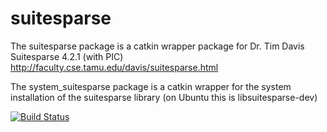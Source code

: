 suitesparse
===========

The suitesparse package is a catkin wrapper package for Dr. Tim Davis Suitesparse 4.2.1 (with PIC) http://faculty.cse.tamu.edu/davis/suitesparse.html

The system_suitesparse package is a catkin wrapper for the system installation of the suitesparse library (on Ubuntu this is libsuitesparse-dev)

[![Build Status](http://129.132.38.183:8080/buildStatus/icon?job=suitesparse)](http://129.132.38.183:8080/buildStatus/icon?job=suitesparse)
